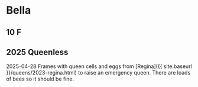 # Bella

## 10 F

## 2025 Queenless

2025-04-28 Frames with queen cells and eggs from [Regina]({{ site.baseurl }}/queens/2023-regina.html) to raise an emergency queen.  There are loads of bees so it should be fine.
